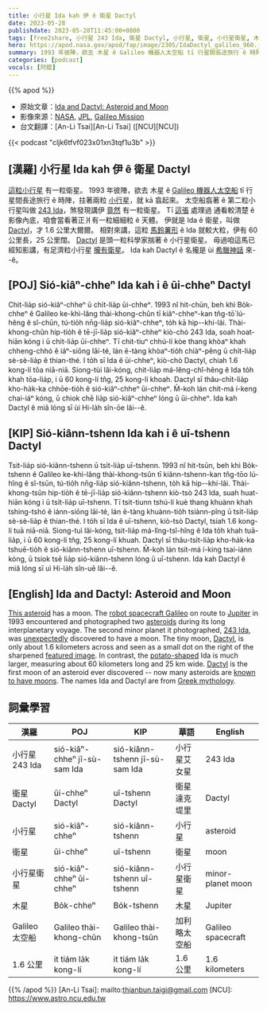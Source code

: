 ```yaml
---
title: 小行星 Ida kah 伊 ê 衛星 Dactyl
date: 2023-05-28
publishdate: 2023-05-28T11:45:00+0800
tags: [free2share, 小行星 243 Ida, 衛星 Dactyl, 小行星, 衛星, 小行星衛星, 木星, Galileo 太空船]
hero: https://apod.nasa.gov/apod/fap/image/2305/IdaDactyl_galileo_960.jpg
summary: 1993 年彼陣，欲去 木星 ê Galileo 機器人太空船 tī 行星間長途旅行 ê 時陣，拄著兩粒小行星。
categories: [podcast]
vocals: [阿錕]
---
```


{{% apod %}}

- 原始文章：[Ida and Dactyl: Asteroid and Moon](https://apod.nasa.gov/apod/ap230528.html)
- 影像來源：[NASA](https://www.nasa.gov/), [JPL](https://www.jpl.nasa.gov/), [Galileo Mission](https://solarsystem.nasa.gov/missions/galileo/overview/)
- 台文翻譯：[An-Li Tsai][An-Li Tsai] ([NCU][NCU])

{{< podcast "cljk6tfvf023x01xn3tqf1u3b" >}}

## [漢羅] 小行星 Ida kah 伊 ê 衛星 Dactyl
[這粒小行星][This asteroid] 有一粒衛星。
1993 年彼陣，欲去 木星 ê [Galileo 機器人太空船][robot spacecraft Galileo] tī 行星間長途旅行 ê 時陣，拄著兩粒 [小行星][asteroids]，就 kā 翕起來。
太空船翕著 ê 第二粒小行星叫做 [243 Ida][243 Ida]，煞發現講伊 [竟然][unexpectedly] 有一粒衛星。
Tī [這張][featured image] 處理過 通看較清楚 ê 影像內底，咱會當看著正爿有一粒細細粒 ê 天體。
伊就是 Ida ê 衛星，叫做 [Dactyl][Dactyl]，才 1.6 公里大爾爾。
相對來講，這粒 [馬鈴薯形][potato-shaped] ê Ida 就較大粒，伊有 60 公里長，25 公里闊。
[Dactyl][Dactyl] 是頭一粒科學家揣著 ê 小行星衛星。
毋過咱這馬已經知影講，有足濟粒小行星 [攏有衛星][known to have moons]。
Ida kah Dactyl ê 名攏是 ùi [希臘神話][Greek mythology] 來--ê。

## [POJ] Sió-kiâⁿ-chheⁿ Ida kah i ê ūi-chheⁿ Dactyl
Chit-lia̍p sió-kiâⁿ-chheⁿ ū chi̍t-lia̍p ūi-chheⁿ.
1993 nî hit-chūn, beh khì Bo̍k-chheⁿ ê Galileo ke-khì-lâng thài-khong-chûn tī kiâⁿ-chheⁿ-kan tn̂g-tō͘ lú-hêng ê sî-chūn, tú-tio̍h nn̄g-lia̍p sió-kiâⁿ-chheⁿ, to̍h kā hip--khí-lâi.
Thài-khong-chûn hip-tio̍h ê tē-jī-lia̍p sió-kiâⁿ-chheⁿ kiò-chò 243 Ida, soah hoat-hiān kóng i ū chi̍t-lia̍p ūi-chheⁿ.
Tī chit-tiuⁿ chhú-lí kòe thang khòaⁿ khah chheng-chhó ê iáⁿ-siōng lāi-té, lán ē-tàng khòaⁿ-tio̍h chiàⁿ-pêng ū chi̍t-lia̍p sè-sè-lia̍p ê thian-thé.
I to̍h sī Ida ê ūi-chheⁿ, kiò-chò Dactyl, chiah 1.6 kong-lí tōa niā-niā.
Siong-tùi lâi-kóng, chit-lia̍p má-lêng-chî-hêng ê Ida to̍h khah tōa-lia̍p, i ū 60 kong-lí tn̂g, 25 kong-lí khoah.
Dactyl sī thâu-chi̍t-lia̍p kho-ha̍k-ka chhōe-tio̍h ê sió-kiâⁿ-chheⁿ ūi-chheⁿ.
M̄-koh lán chit-má í-keng chai-iáⁿ kóng, ū chiok chē lia̍p sió-kiâⁿ-chheⁿ lóng ū ūi-chheⁿ.
Ida kah Dactyl ê miâ lóng sī ùi Hi-la̍h sîn-ōe lâi--ê.

## [KIP] Sió-kiânn-tshenn Ida kah i ê uī-tshenn Dactyl
Tsit-lia̍p sió-kiânn-tshenn ū tsi̍t-lia̍p uī-tshenn.
1993 nî hit-tsūn, beh khì Bo̍k-tshenn ê Galileo ke-khì-lâng thài-khong-tsûn tī kiânn-tshenn-kan tn̂g-tōo lú-hîng ê sî-tsūn, tú-tio̍h nn̄g-lia̍p sió-kiânn-tshenn, to̍h kā hip--khí-lâi.
Thài-khong-tsûn hip-tio̍h ê tē-jī-lia̍p sió-kiânn-tshenn kiò-tsò 243 Ida, suah huat-hiān kóng i ū tsi̍t-lia̍p uī-tshenn.
Tī tsit-tiunn tshú-lí kuè thang khuànn khah tshing-tshó ê iánn-siōng lāi-té, lán ē-tàng khuànn-tio̍h tsiànn-pîng ū tsi̍t-lia̍p sè-sè-lia̍p ê thian-thé.
I to̍h sī Ida ê uī-tshenn, kiò-tsò Dactyl, tsiah 1.6 kong-lí tuā niā-niā.
Siong-tuì lâi-kóng, tsit-lia̍p má-lîng-tsî-hîng ê Ida to̍h khah tuā-lia̍p, i ū 60 kong-lí tn̂g, 25 kong-lí khuah.
Dactyl sī thâu-tsi̍t-lia̍p kho-ha̍k-ka tshuē-tio̍h ê sió-kiânn-tshenn uī-tshenn.
M̄-koh lán tsit-má í-king tsai-iánn kóng, ū tsiok tsē lia̍p sió-kiânn-tshenn lóng ū uī-tshenn.
Ida kah Dactyl ê miâ lóng sī uì Hi-la̍h sîn-uē lâi--ê.

## [English] Ida and Dactyl: Asteroid and Moon
[This asteroid][This asteroid] has a moon.
The [robot spacecraft Galileo][robot spacecraft Galileo] on route to [Jupiter][Jupiter] in 1993 encountered and photographed two [asteroids][asteroids] during its long interplanetary voyage.
The second minor planet it photographed, [243 Ida][243 Ida], was [unexpectedly][unexpectedly] discovered to have a moon.
The tiny moon, [Dactyl][Dactyl], is only about 1.6 kilometers across and seen as a small dot on the right of the sharpened [featured image][featured image].
In contrast, the [potato-shaped][potato-shaped] Ida is much larger, measuring about 60 kilometers long and 25 km wide.
[Dactyl][Dactyl] is the first moon of an asteroid ever discovered -- now many asteroids are [known to have moons][known to have moons].
The names Ida and Dactyl are from [Greek mythology][Greek mythology].

## 詞彙學習

|漢羅|POJ|KIP|華語|English|
|-|-|-|-|-|
|小行星 243 Ida|sió-kiâⁿ-chheⁿ jī-sù-sam Ida|sió-kiânn-tshenn jī-sù-sam Ida|小行星艾女星|243 Ida|
|衛星 Dactyl|ūi-chheⁿ Dactyl|uī-tshenn Dactyl|衛星達克堤里|Dactyl|
|小行星|sió-kiâⁿ-chheⁿ|sió-kiânn-tshenn|小行星|asteroid|
|衛星|ūi-chheⁿ|uī-tshenn|衛星|moon|
|小行星衛星|sió-kiâⁿ-chheⁿ ūi-chheⁿ|sió-kiânn-tshenn uī-tshenn|小行星衛星|minor-planet moon|
|木星|Bo̍k-chheⁿ|Bo̍k-tshenn|木星|Jupiter|
|Galileo 太空船|Galileo thài-khong-chûn|Galileo thài-khong-tsûn|加利略太空船|Galileo spacecraft|
|1.6 公里|it tiám la̍k kong-lí|it tiám la̍k kong-lí|1.6 公里|1.6 kilometers|

{{% /apod %}}
[An-Li Tsai]: mailto:thianbun.taigi@gmail.com
[NCU]: https://www.astro.ncu.edu.tw

[copyright]: https://apod.nasa.gov/apod/fap/lib/about_apod.html#srapply
[License]: https://creativecommons.org/licenses/by/2.0/

[This asteroid]:https://photojournal.jpl.nasa.gov/catalog/PIA00333
[robot spacecraft Galileo]:https://solarsystem.nasa.gov/missions/galileo/overview/#otp_quick_facts
[Jupiter]:https://solarsystem.nasa.gov/planets/jupiter/in-depth/
[asteroids]:https://solarsystem.nasa.gov/asteroids-comets-and-meteors/overview/
[243 Ida]:https://solarsystem.nasa.gov/asteroids-comets-and-meteors/asteroids/243-ida/in-depth/
[unexpectedly]:https://i.imgflip.com/eyvnj.jpg
[Dactyl]:https://en.wikipedia.org/wiki/Dactyl_(moon)
[featured image]:https://photojournal.jpl.nasa.gov/catalog/PIA00069
[potato-shaped]:https://apod.nasa.gov/apod/ap200401.html
[known to have moons]:https://apod.nasa.gov/apod/ap220927.html
[Greek mythology]:https://en.wikipedia.org/wiki/Greek_mythology
